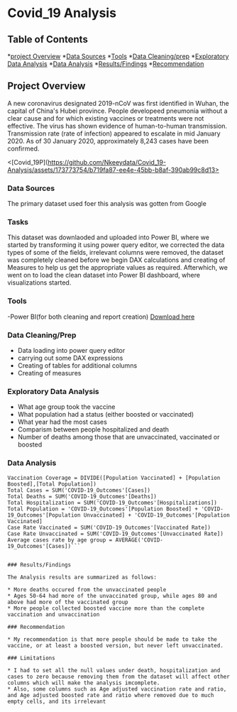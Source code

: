 # Covid_19 Analysis

## Table of Contents
*[project Overview](#project-overview)
*[Data Sources](#data-sources)
*[Tools](#tools)
*[Data Cleaning/prep](#data-cleaning/prep)
*[Exploratory Data Analysis](#exploratory-data-analysis)
*[Data Analysis](#data-analysis)
*[Results/Findings](#results/findings)
*[Recommendation](#recommendation)

## Project Overview

A new coronavirus designated 2019-nCoV was first identified in Wuhan, the capital of China's Hubei province. People developeed pneumonia without a clear cause and for which existing vaccines or treatments were not effective. The virus has shown evidence of human-to-human transmission. Transmission rate (rate of infection) appeared to escalate in mid January 2020. As of 30 January 2020, approximately 8,243 cases have been confirmed.

 <[Covid_19P](https://github.com/Nkeeydata/Covid_19-Analysis/assets/173773754/b719fa87-ee4e-45bb-b8af-390ab99c8d13>

 

### Data Sources

The primary dataset used foer this analysis was gotten from Google

### Tasks

This dataset was downlaoded and uploaded into Power BI, where we started by transforming it using power query editor, we corrected the data types of some of the fields, irrelevant columns were removed, the dataset was completely cleaned before we begin DAX calculations and creating of Measures to help us get the appropriate values as required. 
Afterwhich, we went on to load the clean dataset into Power BI dashboard, where visualizations started.

### Tools
-Power BI(for both cleaning and report creation) [Download here](https://www.microsoft.com/en-us/power-platform/products/power-bi/desktop)

### Data Cleaning/Prep

* Data loading into power query editor
* carrying out some DAX expressions
* Creating of tables for additional columns
* Creating of measures

### Exploratory Data Analysis

 * What age group took the vaccine
 * What population had a status (either boosted or vaccinated)
 * What year had the most cases
 * Comparism between people hospitalized and death
 * Number of deaths among those that are unvaccinated, vaccinated or boosted


 ### Data Analysis

 ```PowerBI
Vaccination Coverage = DIVIDE([Population Vaccinated] + [Population Boosted],[Total Population])
Total Cases = SUM('COVID-19_Outcomes'[Cases])
Total Deaths = SUM('COVID-19_Outcomes'[Deaths])
Total Hospitalization = SUM('COVID-19_Outcomes'[Hospitalizations])
Total Population = 'COVID-19_Outcomes'[Population Boosted] + 'COVID-19_Outcomes'[Population Unvaccinated] + 'COVID-19_Outcomes'[Population Vaccinated]
Case Rate Vaccinated = SUM('COVID-19_Outcomes'[Vaccinated Rate])
Case Rate Unvaccinated = SUM('COVID-19_Outcomes'[Unvaccinated Rate])
Average cases rate by age group = AVERAGE('COVID-19_Outcomes'[Cases])```


### Results/Findings

The Analysis results are summarized as follows:

* More deaths occured from the unvaccinated people
* Ages 50-64 had more of the unvaccinated group, while ages 80 and above had more of the vaccinated group
* More people collected boosted vaccine more than the complete vaccination and unvaccination

### Recommendation

* My recommendation is that more people should be made to take the vaccine, or at least a boosted version, but never left unvaccinated.

### Limitations

* I had to set all the null values under death, hospitalization and cases to zero because removing them from the dataset will affect other columns which will make the analysis imcomplete.
* Also, some columns such as Age adjusted vaccination rate and ratio, and Age adjusted boosted rate and ratio where removed due to much empty cells, and its irrelevant
